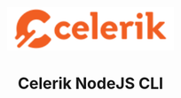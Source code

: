 <div align="center" markdown="1">

<img src="docs/images/celerik.png" alt="Celerik" width="300">

# Celerik NodeJS CLI

</div>

